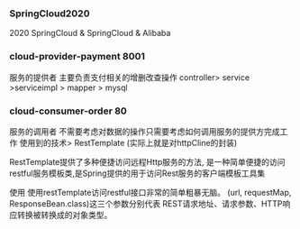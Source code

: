 ### SpringCloud2020
2020 SpringCloud &amp; SpringCloud & Alibaba

### cloud-provider-payment 8001
服务的提供者 主要负责支付相关的增删改查操作
controller> service >serviceimpl > mapper > mysql

### cloud-consumer-order 80
服务的调用者 不需要考虑对数据的操作只需要考虑如何调用服务的提供方完成工作
使用到的技术> 
RestTemplate (实际上就是对httpCline的封装)
>
RestTemplate提供了多种便捷访问远程Http服务的方法,
是一种简单便捷的访问restful服务模板类,是Spring提供的用于访问Rest服务的客户端模板工具集

使用
使用restTemplate访问restful接口非常的简单粗暴无脑。
(url, requestMap, ResponseBean.class)这三个参数分别代表
REST请求地址、请求参数、HTTP响应转换被转换成的对象类型。